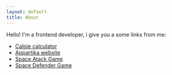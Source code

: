 ```yaml
---
layout: default
title: About
---
```


Hello! I'm a frontend developer, i give you a some links from me:

* [Caloie calculator](http://ummo93.github.io/calory/)
* [Appartika website](http://appartika.com/)
* [Space Atack Game](http://web-performers.com/spaceatack/)
* [Space Defender Game](http://web-performers.com/canvas/)
